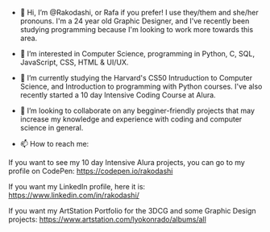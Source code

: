 - 👋 Hi, I’m @Rakodashi, or Rafa if you prefer! I use they/them and she/her pronouns. I'm a 24 year old Graphic Designer, and I've recently been studying programming because I'm looking to work more towards this area.

- 👀 I’m interested in Computer Science, programming in Python, C, SQL, JavaScript, CSS, HTML & UI/UX.

- 🌱 I’m currently studying the Harvard's CS50 Intruduction to Computer Science, and Introduction to programming with Python courses. I've also recently started a 10  day Intensive Coding Course at Alura.

- 💞️ I’m looking to collaborate on any begginer-friendly projects that may increase my knowledge and experience with coding and computer science in general.

- 📫 How to reach me:

If you want to see my 10 day Intensive Alura projects, you can go to my profile on CodePen:
https://codepen.io/rakodashi

If you want my LinkedIn profile, here it is:
https://www.linkedin.com/in/rakodashi/

If you want my ArtStation Portfolio for the 3DCG and some Graphic Design projects:
https://www.artstation.com/lyokonrado/albums/all
